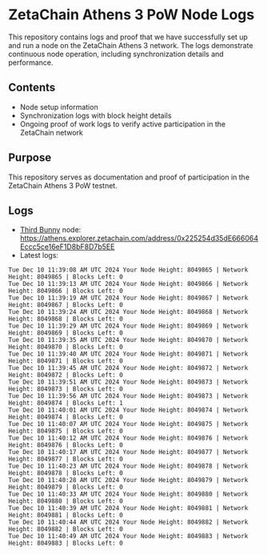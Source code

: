 # ZetaChain Athens 3 PoW Node Logs
This repository contains logs and proof that we have successfully set up and run a node on the ZetaChain Athens 3 network. The logs demonstrate continuous node operation, including synchronization details and performance.

## Contents
- Node setup information
- Synchronization logs with block height details
- Ongoing proof of work logs to verify active participation in the ZetaChain network

## Purpose
This repository serves as documentation and proof of participation in the ZetaChain Athens 3 PoW testnet.

## Logs

- [Third Bunny](https://thirdbunny.xyz/) node: https://athens.explorer.zetachain.com/address/0x225254d35dE666064Eccc5ce16eF1D8bF8D7b5EE
- Latest logs:
```
Tue Dec 10 11:39:08 AM UTC 2024 Your Node Height: 8049865 | Network Height: 8049865 | Blocks Left: 0
Tue Dec 10 11:39:13 AM UTC 2024 Your Node Height: 8049866 | Network Height: 8049866 | Blocks Left: 0
Tue Dec 10 11:39:19 AM UTC 2024 Your Node Height: 8049867 | Network Height: 8049867 | Blocks Left: 0
Tue Dec 10 11:39:24 AM UTC 2024 Your Node Height: 8049868 | Network Height: 8049868 | Blocks Left: 0
Tue Dec 10 11:39:29 AM UTC 2024 Your Node Height: 8049869 | Network Height: 8049869 | Blocks Left: 0
Tue Dec 10 11:39:35 AM UTC 2024 Your Node Height: 8049870 | Network Height: 8049870 | Blocks Left: 0
Tue Dec 10 11:39:40 AM UTC 2024 Your Node Height: 8049871 | Network Height: 8049871 | Blocks Left: 0
Tue Dec 10 11:39:45 AM UTC 2024 Your Node Height: 8049872 | Network Height: 8049872 | Blocks Left: 0
Tue Dec 10 11:39:51 AM UTC 2024 Your Node Height: 8049873 | Network Height: 8049873 | Blocks Left: 0
Tue Dec 10 11:39:56 AM UTC 2024 Your Node Height: 8049873 | Network Height: 8049874 | Blocks Left: 1
Tue Dec 10 11:40:01 AM UTC 2024 Your Node Height: 8049874 | Network Height: 8049874 | Blocks Left: 0
Tue Dec 10 11:40:07 AM UTC 2024 Your Node Height: 8049875 | Network Height: 8049875 | Blocks Left: 0
Tue Dec 10 11:40:12 AM UTC 2024 Your Node Height: 8049876 | Network Height: 8049876 | Blocks Left: 0
Tue Dec 10 11:40:17 AM UTC 2024 Your Node Height: 8049877 | Network Height: 8049877 | Blocks Left: 0
Tue Dec 10 11:40:23 AM UTC 2024 Your Node Height: 8049878 | Network Height: 8049878 | Blocks Left: 0
Tue Dec 10 11:40:28 AM UTC 2024 Your Node Height: 8049879 | Network Height: 8049879 | Blocks Left: 0
Tue Dec 10 11:40:33 AM UTC 2024 Your Node Height: 8049880 | Network Height: 8049880 | Blocks Left: 0
Tue Dec 10 11:40:39 AM UTC 2024 Your Node Height: 8049881 | Network Height: 8049881 | Blocks Left: 0
Tue Dec 10 11:40:44 AM UTC 2024 Your Node Height: 8049882 | Network Height: 8049882 | Blocks Left: 0
Tue Dec 10 11:40:49 AM UTC 2024 Your Node Height: 8049883 | Network Height: 8049883 | Blocks Left: 0
```
